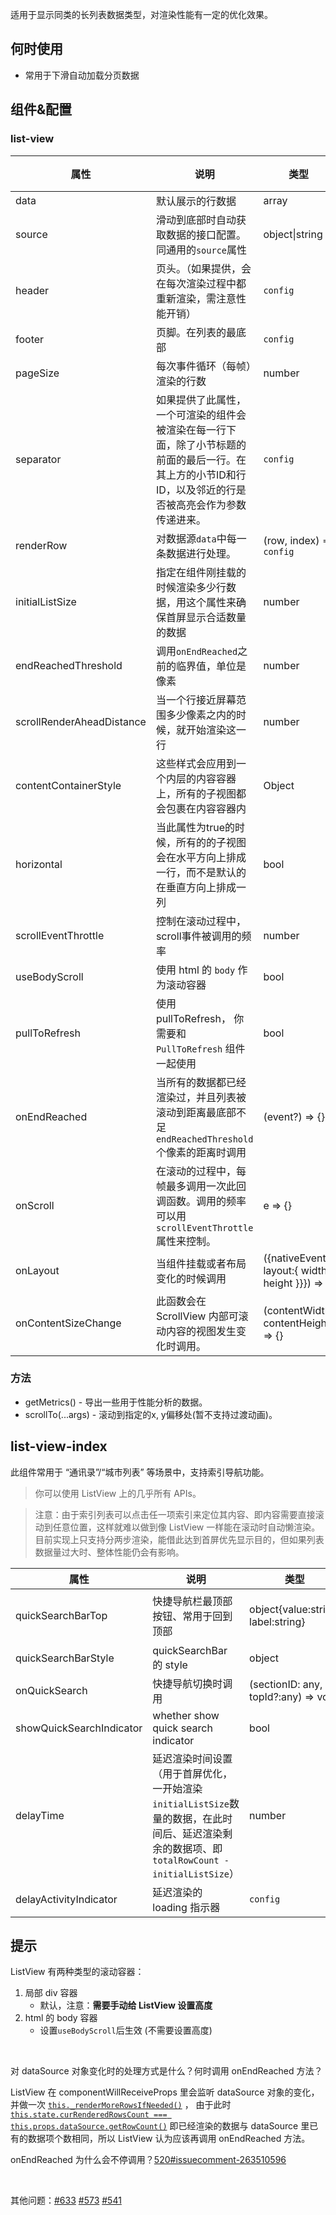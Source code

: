 适用于显示同类的长列表数据类型，对渲染性能有一定的优化效果。

## 何时使用
- 常用于下滑自动加载分页数据

## 组件&配置

### list-view

| 属性 | 说明 | 类型 | 默认值 |
|----|-----|------|------|
| data | 默认展示的行数据 | array | [] |
| source | 滑动到底部时自动获取数据的接口配置。同通用的`source`属性 | object&#124;string |  |
| header | 页头。（如果提供，会在每次渲染过程中都重新渲染，需注意性能开销） | `config` | - |
| footer | 页脚。在列表的最底部 | `config` | - |
| pageSize | 每次事件循环（每帧）渲染的行数 | number | 1 |
| separator | 如果提供了此属性，一个可渲染的组件会被渲染在每一行下面，除了小节标题的前面的最后一行。在其上方的小节ID和行ID，以及邻近的行是否被高亮会作为参数传递进来。 | `config` | - |
| renderRow | 对数据源`data`中每一条数据进行处理。 | (row, index) => `config` | - |
| initialListSize | 指定在组件刚挂载的时候渲染多少行数据，用这个属性来确保首屏显示合适数量的数据 | number | - |
| endReachedThreshold | 调用`onEndReached`之前的临界值，单位是像素 | number | 1000 |
| scrollRenderAheadDistance | 当一个行接近屏幕范围多少像素之内的时候，就开始渲染这一行 | number | 1000 |
| contentContainerStyle | 这些样式会应用到一个内层的内容容器上，所有的子视图都会包裹在内容容器内 | Object | - |
| horizontal | 当此属性为true的时候，所有的的子视图会在水平方向上排成一行，而不是默认的在垂直方向上排成一列 | bool | false |
| scrollEventThrottle | 控制在滚动过程中，scroll事件被调用的频率 | number | 50 |
| useBodyScroll  | 使用 html 的 `body` 作为滚动容器 | bool | false |
| pullToRefresh  | 使用 pullToRefresh， 你需要和 `PullToRefresh` 组件一起使用 | bool | false |
| onEndReached | 当所有的数据都已经渲染过，并且列表被滚动到距离最底部不足`endReachedThreshold`个像素的距离时调用 | (event?) => {} | - |
| onScroll | 在滚动的过程中，每帧最多调用一次此回调函数。调用的频率可以用`scrollEventThrottle`属性来控制。| e => {} | - |
| onLayout | 当组件挂载或者布局变化的时候调用 | ({nativeEvent:{ layout:{ width, height }}}) => {} | - |
| onContentSizeChange | 此函数会在 ScrollView 内部可滚动内容的视图发生变化时调用。 | (contentWidth, contentHeight) => {} | - |


### 方法

- getMetrics() - 导出一些用于性能分析的数据。
- scrollTo(...args) - 滚动到指定的x, y偏移处(暂不支持过渡动画)。

## list-view-index

此组件常用于 “通讯录”/“城市列表” 等场景中，支持索引导航功能。

> 你可以使用 ListView 上的几乎所有 APIs。

> 注意：由于索引列表可以点击任一项索引来定位其内容、即内容需要直接滚动到任意位置，这样就难以做到像 ListView 一样能在滚动时自动懒渲染。目前实现上只支持分两步渲染，能借此达到首屏优先显示目的，但如果列表数据量过大时、整体性能仍会有影响。

属性 | 说明 | 类型 | 默认值
----|-----|------|------
quickSearchBarTop | 快捷导航栏最顶部按钮、常用于回到顶部 | object{value:string, label:string} | `{ value: '#', label: '#' }` 
quickSearchBarStyle | quickSearchBar 的 style | object | - 
onQuickSearch | 快捷导航切换时调用 | (sectionID: any, topId?:any) => void | - 
showQuickSearchIndicator | whether show quick search indicator | bool | false 
delayTime | 延迟渲染时间设置（用于首屏优化，一开始渲染`initialListSize`数量的数据，在此时间后、延迟渲染剩余的数据项、即`totalRowCount - initialListSize`） | number |`100ms` 
delayActivityIndicator | 延迟渲染的 loading 指示器 | `config` | - 


## 提示

ListView 有两种类型的滚动容器：

1. 局部 div 容器
    - 默认，注意：**需要手动给 ListView 设置高度**
2. html 的 body 容器
    - 设置`useBodyScroll`后生效 (不需要设置高度)

<br />

对 dataSource 对象变化时的处理方式是什么？何时调用 onEndReached 方法？

ListView 在 componentWillReceiveProps 里会监听 dataSource 对象的变化，并做一次
[`this._renderMoreRowsIfNeeded()`](https://github.com/react-component/m-list-view/blob/90badfdb6e94093136c86e5874ce6054eae88a0d/src/ListView.js#L156) ，
由于此时[`this.state.curRenderedRowsCount === this.props.dataSource.getRowCount()`](https://github.com/react-component/m-list-view/blob/90badfdb6e94093136c86e5874ce6054eae88a0d/src/ListView.js#L348)
即已经渲染的数据与 dataSource 里已有的数据项个数相同，所以 ListView 认为应该再调用 onEndReached 方法。

onEndReached 为什么会不停调用？[520#issuecomment-263510596](https://github.com/ant-design/ant-design-mobile/issues/520#issuecomment-263510596)

<br />

其他问题：[#633](https://github.com/ant-design/ant-design-mobile/issues/633) [#573](https://github.com/ant-design/ant-design-mobile/issues/573) [#541](https://github.com/ant-design/ant-design-mobile/issues/541)
